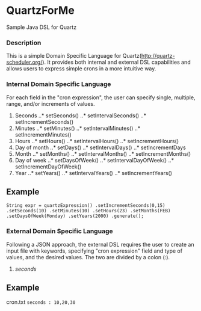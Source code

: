 QuartzForMe
===========

Sample Java DSL for Quartz

### Description

This is a simple Domain Specific Language for Quartz(http://quartz-scheduler.org/). It provides both internal and external DSL capabilities and allows users to express simple crons in a more intuitive way. 

### Internal Domain Specific Language 

For each field in the "cron expression", the user can specify single, multiple, range, and/or increments of values. 

1. Seconds
	..* setSeconds()
	..* setIntervalSeconds()
	..* setIncrementSeconds()
2. Minutes
	..* setMinutes()
	..* setIntervalMinutes()
	..* setIncrementMinutes()
3. Hours
	..* setHours()
	..* setIntervalHours()
	..* setIncrementHours()
4. Day of month
	..* setDays()
	..* setIntervalDays()
	..* setIncrementDays
5. Month
	..* setMonths()
	..* setIntervalMonths()
	..* setIncrementMonths()
6. Day of week
	..* setDaysOfWeek()
	..* setIntervalDayOfWeek()
	..* setIncrementDayOfWeek()
7. Year
	..* setYears()
	..* setIntervalYears()
	..* setIncrementYears()

## Example

`String expr = quartzExpression()
				.setIncrementSeconds(0,15)
				.setSeconds(10)
				.setMinutes(10)
				.setHours(23)
				.setMonths(FEB)
				.setDaysOfWeek(Monday)
				.setYears(2000)
				.generate();`


### External Domain Specific Language

Following a JSON approach, the external DSL requires the user to create an input file with keywords, specifying "cron expression" field and type of values, and the desired values. The two are divided by a colon (:).

1. *seconds*

## Example

cron.txt
`
seconds : 10,20,30
`